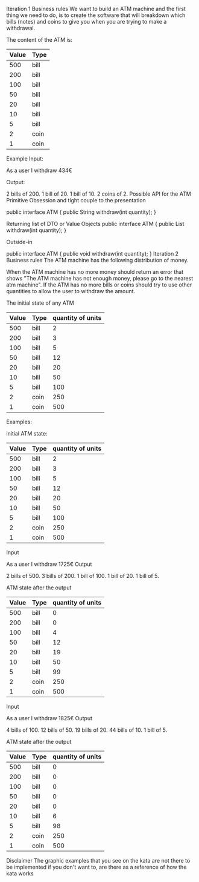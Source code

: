 Iteration 1
Business rules
We want to build an ATM machine and the first thing we need to do, is to create the software that will breakdown which bills (notes) and coins to give you when you are trying to make a withdrawal.

The content of the ATM is:

| Value | Type |
| ----- | ---- |
| 500   | bill |
| 200   | bill |
| 100   | bill |
| 50    | bill |
| 20    | bill |
| 10    | bill |
| 5     | bill |
| 2     | coin |
| 1     | coin |
Example
Input:

As a user
I withdraw 434€

Output:

2 bills of 200.
1 bill of 20.
1 bill of 10.
2 coins of 2.
Possible API for the ATM
Primitive Obsession and tight couple to the presentation

public interface ATM {
    public String withdraw(int quantity);
}

Returning list of DTO or Value Objects
public interface ATM {
    public List<Money> withdraw(int quantity);
}

Outside-in

public interface ATM {
    public void withdraw(int quantity);
}
Iteration 2
Business rules
The ATM machine has the following distribution of money.

When the ATM machine has no more money should return an error that shows "The ATM machine has not enough money, please go to the nearest atm machine".
If the ATM has no more bills or coins should try to use other quantities to allow the user to withdraw the amount.
 

The initial state of any ATM

| Value | Type | quantity of units |
| ----- | ---- | ----------------- |
| 500   | bill | 2                 |
| 200   | bill | 3                 |
| 100   | bill | 5                 |
| 50    | bill | 12                |
| 20    | bill | 20                |
| 10    | bill | 50                |
| 5     | bill | 100               |
| 2     | coin | 250               |
| 1     | coin | 500               |
Examples:
 
initial ATM state:

 
| Value | Type | quantity of units |
| ----- | ---- | ----------------- |
| 500   | bill | 2                 |
| 200   | bill | 3                 |
| 100   | bill | 5                 |
| 50    | bill | 12                |
| 20    | bill | 20                |
| 10    | bill | 50                |
| 5     | bill | 100               |
| 2     | coin | 250               |
| 1     | coin | 500               |

Input

As a user
I withdraw 1725€
Output

2 bills of 500.
3 bills of 200.
1 bill of 100.
1 bill of 20.
1 bill of 5.
 

ATM state after the output

| Value | Type | quantity of units |
| ----- | ---- | ----------------- |
| 500   | bill | 0                 |
| 200   | bill | 0                 |
| 100   | bill | 4                 |
| 50    | bill | 12                |
| 20    | bill | 19                |
| 10    | bill | 50                |
| 5     | bill | 99                |
| 2     | coin | 250               |
| 1     | coin | 500               |
 

Input

As a user
I withdraw 1825€
Output

4 bills of 100.
12 bills of 50.
19 bills of 20.
44 bills of 10.
1 bill of 5.
 

ATM state after the output

| Value | Type | quantity of units |
| ----- | ---- | ----------------- |
| 500   | bill | 0                 |
| 200   | bill | 0                 |
| 100   | bill | 0                 |
| 50    | bill | 0                 |
| 20    | bill | 0                 |
| 10    | bill | 6                 |
| 5     | bill | 98                |
| 2     | coin | 250               |
| 1     | coin | 500               |
 

 

Disclaimer
The graphic examples that you see on the kata are not there to be implemented if you don't want to, are there as a reference of how the kata works